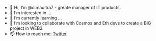 - 👋 Hi, I’m @dimaultra7 - greate manager of IT products.
- 👀 I’m interested in ...
- 🌱 I’m currently learning ...
- 💞️ I’m looking to collaborate with Cosmos and Eth devs to create a BIG project in WEB3. 
- 📫 How to reach me: [Twitter](https://twitter.com/DmitriyUltra)

<!---
dimaultra7/dimaultra7 is a ✨ special ✨ repository because its `README.md` (this file) appears on your GitHub profile.
You can click the Preview link to take a look at your changes.
--->

